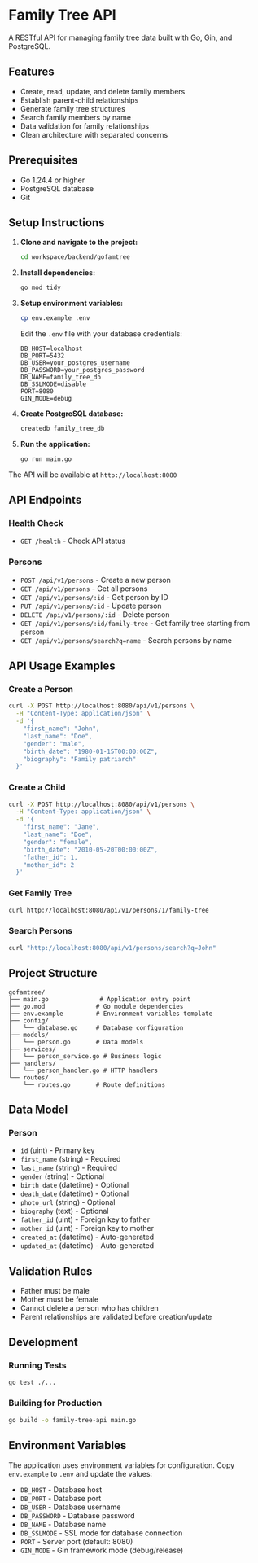# Family Tree API

A RESTful API for managing family tree data built with Go, Gin, and PostgreSQL.

## Features

- Create, read, update, and delete family members
- Establish parent-child relationships
- Generate family tree structures
- Search family members by name
- Data validation for family relationships
- Clean architecture with separated concerns

## Prerequisites

- Go 1.24.4 or higher
- PostgreSQL database
- Git

## Setup Instructions

1. **Clone and navigate to the project:**
   ```bash
   cd workspace/backend/gofamtree
   ```

2. **Install dependencies:**
   ```bash
   go mod tidy
   ```

3. **Setup environment variables:**
   ```bash
   cp env.example .env
   ```
   
   Edit the `.env` file with your database credentials:
   ```env
   DB_HOST=localhost
   DB_PORT=5432
   DB_USER=your_postgres_username
   DB_PASSWORD=your_postgres_password
   DB_NAME=family_tree_db
   DB_SSLMODE=disable
   PORT=8080
   GIN_MODE=debug
   ```

4. **Create PostgreSQL database:**
   ```bash
   createdb family_tree_db
   ```

5. **Run the application:**
   ```bash
   go run main.go
   ```

The API will be available at `http://localhost:8080`

## API Endpoints

### Health Check
- `GET /health` - Check API status

### Persons
- `POST /api/v1/persons` - Create a new person
- `GET /api/v1/persons` - Get all persons
- `GET /api/v1/persons/:id` - Get person by ID
- `PUT /api/v1/persons/:id` - Update person
- `DELETE /api/v1/persons/:id` - Delete person
- `GET /api/v1/persons/:id/family-tree` - Get family tree starting from person
- `GET /api/v1/persons/search?q=name` - Search persons by name

## API Usage Examples

### Create a Person
```bash
curl -X POST http://localhost:8080/api/v1/persons \
  -H "Content-Type: application/json" \
  -d '{
    "first_name": "John",
    "last_name": "Doe",
    "gender": "male",
    "birth_date": "1980-01-15T00:00:00Z",
    "biography": "Family patriarch"
  }'
```

### Create a Child
```bash
curl -X POST http://localhost:8080/api/v1/persons \
  -H "Content-Type: application/json" \
  -d '{
    "first_name": "Jane",
    "last_name": "Doe",
    "gender": "female",
    "birth_date": "2010-05-20T00:00:00Z",
    "father_id": 1,
    "mother_id": 2
  }'
```

### Get Family Tree
```bash
curl http://localhost:8080/api/v1/persons/1/family-tree
```

### Search Persons
```bash
curl "http://localhost:8080/api/v1/persons/search?q=John"
```

## Project Structure

```
gofamtree/
├── main.go              # Application entry point
├── go.mod              # Go module dependencies
├── env.example         # Environment variables template
├── config/
│   └── database.go     # Database configuration
├── models/
│   └── person.go       # Data models
├── services/
│   └── person_service.go # Business logic
├── handlers/
│   └── person_handler.go # HTTP handlers
└── routes/
    └── routes.go       # Route definitions
```

## Data Model

### Person
- `id` (uint) - Primary key
- `first_name` (string) - Required
- `last_name` (string) - Required
- `gender` (string) - Optional
- `birth_date` (datetime) - Optional
- `death_date` (datetime) - Optional
- `photo_url` (string) - Optional
- `biography` (text) - Optional
- `father_id` (uint) - Foreign key to father
- `mother_id` (uint) - Foreign key to mother
- `created_at` (datetime) - Auto-generated
- `updated_at` (datetime) - Auto-generated

## Validation Rules

- Father must be male
- Mother must be female
- Cannot delete a person who has children
- Parent relationships are validated before creation/update

## Development

### Running Tests
```bash
go test ./...
```

### Building for Production
```bash
go build -o family-tree-api main.go
```

## Environment Variables

The application uses environment variables for configuration. Copy `env.example` to `.env` and update the values:

- `DB_HOST` - Database host
- `DB_PORT` - Database port
- `DB_USER` - Database username
- `DB_PASSWORD` - Database password
- `DB_NAME` - Database name
- `DB_SSLMODE` - SSL mode for database connection
- `PORT` - Server port (default: 8080)
- `GIN_MODE` - Gin framework mode (debug/release) 